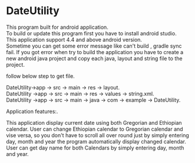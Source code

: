 # DateUtility
This program  built for android application.  
To build or update this program first you have to install android studio.   
This application support 4.4 and above android version.  
Sometime you can get some error message like can't build , gradle sync fail.
If you got  error when try to build the application you have to create a new android java project and copy each java, layout and string file to the project.
 
 follow below step to get file.  
 
 DateUtility->app -> src -> main -> res -> layout.   
 DateUtility ->app -> src -> main -> res -> values -> string.xml.  
 DateUtility ->app -> src -> main -> java -> com ->  example -> DateUtility.   
 
 Application  features:.  
 
 This application display current date using both Gregorian and Ethiopian calendar. 
 User can change Ethiopian calendar to Gregorian calendar and vise versa, so you don't have to scroll all over round just by simply entering day, month and year  the program automatically display changed calendar.  
 User can get day name for both Calendars by simply entering day, month and year.   


